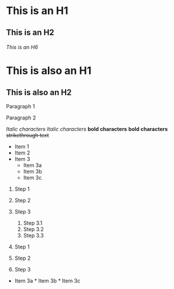 # This is an H1
## This is an H2
###### This is an H6

This is also an H1
==================

This is also an H2
------------------

Paragraph 1

Paragraph 2


*Italic characters*
_Italic characters_
**bold characters**
__bold characters__
~~strikethrough text~~


*  Item 1
*  Item 2
*  Item 3
    *  Item 3a
    *  Item 3b
    *  Item 3c


1.  Step 1
2.  Step 2
3.  Step 3
    1.  Step 3.1
    2.  Step 3.2
    3.  Step 3.3

1.  Step 1
2.  Step 2
3.  Step 3
  *  Item 3a
	*  Item 3b
	*  Item 3c
